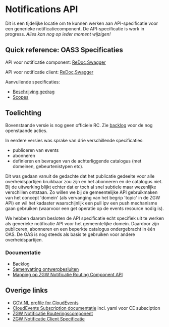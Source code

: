 # Notifications API
<!--
*Let op! Het project Notificatieservices is beeindigd per 30 juni 2022. De documenten in de map 'api-specification' zijn gebruikt voor een beproeving in juni 2022 waarbij de bestaande ZGW-Notificatie-API (in beheer bij VNG Realisatie) is omgezet naar een generieke Notificatie-API conform het NL GOV profile for CloudEvents. Verdere ontwikkeling van deze API zal plaatsvinden in de [Logius-standaarden/notificaties-api](https://github.com/Logius-standaarden/notificaties-api) repository.* -->

Dit is een tijdelijke locatie om te kunnen werken aan API-specificatie voor een generieke notificatiecomponent.
De API-specificatie is work in progress. _Alles kan nog op ieder moment wijzigen!_

## Quick reference: OAS3 Specificaties

API voor notificatie component:
[ReDoc](http://redocly.github.io/redoc/?url=https://raw.githubusercontent.com/Logius-standaarden/notificatieservices/main/docs/api-specification/notifications.yaml&nocors),[Swagger](https://petstore.swagger.io/?url=https://raw.githubusercontent.com/Logius-standaarden/notificatieservices/main/docs/api-specification/notifications.yaml)

API voor notificatie client:
[ReDoc](http://redocly.github.io/redoc/?url=https://raw.githubusercontent.com/Logius-standaarden/notificatieservices/main/docs/api-specification/notifications_client.yaml&nocors),[Swagger](https://petstore.swagger.io/?url=https://raw.githubusercontent.com/Logius-standaarden/notificatieservices/main/docs/api-specification/notifications_client.yaml)

Aanvullende specificaties:
- [Beschrijving gedrag](./gedrag.md)
- [Scopes](./scopes.md)

## Toelichting

Bovenstaande versie is nog geen officiele RC. Zie [backlog](https://github.com/Logius-standaarden/notificatieservices/projects/1) voor de nog openstaande acties.

In eerdere versies was sprake van drie verschillende specificaties:
- publiceren van events
- abonneren
- definieren en bevragen van de achterliggende catalogus (met domeinen, gebeurtenistypen etc).

Dit was gedaan vanuit de gedachte dat het publicatie gedeelte voor alle overheidspartijen bruikbaar zou zijn en het abonneren en de catalogus niet. Bij de uitwerking blijkt echter dat er toch al snel subtiele maar wezenlijke verschillen ontstaan. Zo willen we bij de gemeentelijke API gebruikmaken van het concept 'domein' (als vervanging van het begrip 'topic' in de ZGW API) en wil het kadaster waarschijnlijk een pull ipv een push mechanisme gaan gebruiken (waarvoor een get operatie op de events resource nodig is).

We hebben daarom besloten de API specificatie echt specifiek uit te werken als generieke notificatie API voor het gemeentelijke domein. Daardoor zijn publiceren, abonneren en een beperkte catalogus ondergebracht in één OAS. De OAS is nog steeds als basis te gebruiken voor andere overheidspartijen.

### Documentatie

- [Backlog](https://github.com/Logius-standaarden/notificatieservices/projects/1)
- [Samenvatting ontwerpbesluiten](./ontwerpbesluiten.md)
- [Mapping op ZGW Notificatie Routing Component API](./mapping_zgw_nrc.md)

## Overige links

- [GOV NL profile for CloudEvents](https://Logius-standaarden.github.io/NL-GOV-profile-for-CloudEvents)
- [CloudEvents Subscription documentatie](https://github.com/cloudevents/spec/tree/main/subscriptions) incl. yaml voor CE subsciption
- [ZGW Notificatie Routeringscomponent](https://notificaties-api.vng.cloud/)
- [ZGW Notificatie Client Specificatie](https://Logius-standaarden.github.io/gemma-zaken/standaard/notificaties-consumer/index)

